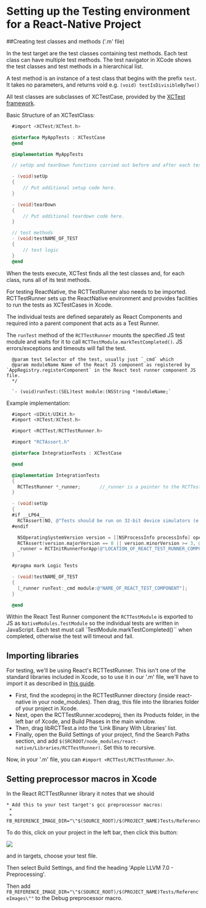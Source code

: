 # Setting up the Testing environment for a React-Native Project

##Creating test classes and methods ('.m' file)

In the test target are the test classes containing test methods. Each test class can have multiple test methods.  The test navigator in XCode shows the test classes and test methods in a hierarchical list.

A test method is an instance of a test class that begins with the prefix `test`. It takes no parameters, and returns void e.g. `(void) testIsDivisibleByTwo()`

All test classes are subclasses of XCTestCase, provided by the [XCTest framework](https://developer.apple.com/library/ios/documentation/DeveloperTools/Conceptual/testing_with_xcode/testing_1_quick_start/testing_1_quick_start.html#//apple_ref/doc/uid/TP40014132-CH2-SW1).

Basic Structure of an XCTestClass:

```objectivec
  #import <XCTest/XCTest.h>

  @interface MyAppTests : XCTestCase
  @end

  @implementation MyAppTests

  // setUp and tearDown functions carried out before and after each test respectively

  - (void)setUp
  {
      // Put additional setup code here.
  }

  - (void)tearDown
  {
      // Put additional teardown code here.
  }

  // test methods
  - (void)testNAME_OF_TEST
  {
      // test logic
  }
  @end
```

When the tests execute, XCTest finds all the test classes and, for each class, runs all of its test methods.

For testing ReactNative, the RCTTestRunner also needs to be imported.  RCTTestRunner sets up the ReactNative environment and provides facilities to run the tests as XCTestCases in Xcode.

The individual tests are defined separately as React Components and required into a parent component that acts as a Test Runner.

The `runTest` method of the `RCTTestRunner` mounts the specified JS test module and waits for it to call `RCTTestModule.markTestCompleted()`. JS errors/exceptions and timeouts will fail the test.

```
  @param test Selector of the test, usually just `_cmd` which
  @param moduleName Name of the React JS component as registered by `AppRegistry.registerComponent` in the React test runner component JS file.
  */

  `- (void)runTest:(SEL)test module:(NSString *)moduleName;`
```

Example implementation:

```objectivec
  #import <UIKit/UIKit.h>
  #import <XCTest/XCTest.h>

  #import <RCTTest/RCTTestRunner.h>

  #import "RCTAssert.h"

  @interface IntegrationTests : XCTestCase

  @end

  @implementation IntegrationTests
  {
    RCTTestRunner *_runner;       //_runner is a pointer to the RCTTestRunner
  }

  - (void)setUp
  {
  #if __LP64__
    RCTAssert(NO, @"Tests should be run on 32-bit device simulators (e.g. iPhone 5)");
  #endif

    NSOperatingSystemVersion version = [[NSProcessInfo processInfo] operatingSystemVersion];
    RCTAssert(version.majorVersion == 8 || version.minorVersion >= 3, @"Tests should be run on iOS 8.3+, found %zd.%zd.%zd", version.majorVersion, version.minorVersion, version.patchVersion);
    _runner = RCTInitRunnerForApp(@"LOCATION_OF_REACT_TEST_RUNNER_COMPONENT", nil);
  }

  #pragma mark Logic Tests

  - (void)testNAME_OF_TEST
  {
    [_runner runTest:_cmd module:@"NAME_OF_REACT_TEST_COMPONENT"];  
  }

  @end
```

Within the React Test Runner component the `RCTTestModule` is exported to JS as `NativeModules.TestModule` so the individual tests are written in JavaScript. Each test must call `TestModule.markTestCompleted()`` when completed, otherwise the test will timeout and fail.


## Importing libraries

For testing, we'll be using React's RCTTestRunner. This isn't one of the standard libraries included in Xcode, so to use it in our '.m' file, we'll have to import it as described in [this guide](https://facebook.github.io/react-native/docs/linking-libraries-ios.html#content).  
* First, find the xcodeproj in the RCTTestRunner directory (inside react-native in your node_modules). Then drag, this file into the libraries folder of your project in Xcode.
* Next, open the RCTTestRunner.xcodeproj, then its Products folder, in the left bar of Xcode, and Build Phases in the main window.
* Then, drag libRCTTest.a into the 'Link Binary With Libraries' list.
* Finally, open the Build Settings of your project, find the Search Paths section, and add `$(SRCROOT/node_modules/react-native/Libraries/RCTTestRunner)`. Set this to recursive.

Now, in your '.m' file, you can `#import <RCTTest/RCTTestRunner.h>`.

## Setting preprocessor macros in Xcode

In the React RCTTestRunner library it notes that we should
```
* Add this to your test target's gcc preprocessor macros:
 *
 *   FB_REFERENCE_IMAGE_DIR="\"$(SOURCE_ROOT)/$(PROJECT_NAME)Tests/ReferenceImages\""
 ```
 To do this, click on your project in the left bar, then click this button:

 ![](http://i.imgur.com/C4N6MsR.png?1)

and in targets, choose your test file.

Then select Build Settings, and find the heading 'Apple LLVM 7.0 - Preprocessing'.

Then add `FB_REFERENCE_IMAGE_DIR="\"$(SOURCE_ROOT)/$(PROJECT_NAME)Tests/ReferenceImages\""` to the Debug preprocessor macro.
